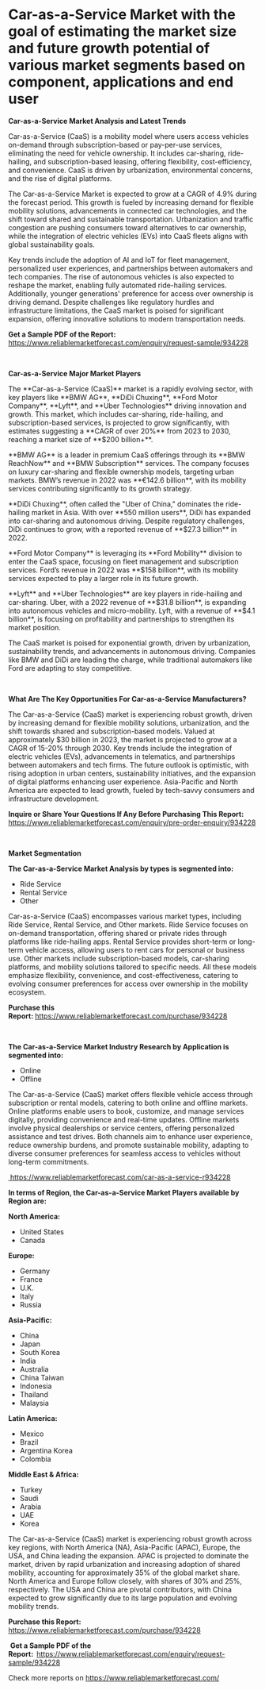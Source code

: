 <p><h1>Car-as-a-Service Market with the goal of estimating the market size and future growth potential of various market segments based on component, applications and end user</h1></p><p><strong>Car-as-a-Service Market Analysis and Latest Trends</strong></p>
<p><p>Car-as-a-Service (CaaS) is a mobility model where users access vehicles on-demand through subscription-based or pay-per-use services, eliminating the need for vehicle ownership. It includes car-sharing, ride-hailing, and subscription-based leasing, offering flexibility, cost-efficiency, and convenience. CaaS is driven by urbanization, environmental concerns, and the rise of digital platforms.</p><p>The Car-as-a-Service Market is expected to grow at a CAGR of 4.9% during the forecast period. This growth is fueled by increasing demand for flexible mobility solutions, advancements in connected car technologies, and the shift toward shared and sustainable transportation. Urbanization and traffic congestion are pushing consumers toward alternatives to car ownership, while the integration of electric vehicles (EVs) into CaaS fleets aligns with global sustainability goals.</p><p>Key trends include the adoption of AI and IoT for fleet management, personalized user experiences, and partnerships between automakers and tech companies. The rise of autonomous vehicles is also expected to reshape the market, enabling fully automated ride-hailing services. Additionally, younger generations' preference for access over ownership is driving demand. Despite challenges like regulatory hurdles and infrastructure limitations, the CaaS market is poised for significant expansion, offering innovative solutions to modern transportation needs.</p></p>
<p><strong>Get a Sample PDF of the Report:&nbsp;</strong> <a href="https://www.reliablemarketforecast.com/enquiry/request-sample/934228?utm_campaign=1110&utm_medium=2&utm_source=Github&utm_content=ia&utm_term=23012025&utm_id=car-as-a-service">https://www.reliablemarketforecast.com/enquiry/request-sample/934228</a></p>
<p>&nbsp;</p>
<p><strong>Car-as-a-Service Major Market Players</strong></p>
<p><p>The **Car-as-a-Service (CaaS)** market is a rapidly evolving sector, with key players like **BMW AG**, **DiDi Chuxing**, **Ford Motor Company**, **Lyft**, and **Uber Technologies** driving innovation and growth. This market, which includes car-sharing, ride-hailing, and subscription-based services, is projected to grow significantly, with estimates suggesting a **CAGR of over 20%** from 2023 to 2030, reaching a market size of **$200 billion+**.</p><p>**BMW AG** is a leader in premium CaaS offerings through its **BMW ReachNow** and **BMW Subscription** services. The company focuses on luxury car-sharing and flexible ownership models, targeting urban markets. BMW’s revenue in 2022 was **€142.6 billion**, with its mobility services contributing significantly to its growth strategy.</p><p>**DiDi Chuxing**, often called the "Uber of China," dominates the ride-hailing market in Asia. With over **550 million users**, DiDi has expanded into car-sharing and autonomous driving. Despite regulatory challenges, DiDi continues to grow, with a reported revenue of **$27.3 billion** in 2022.</p><p>**Ford Motor Company** is leveraging its **Ford Mobility** division to enter the CaaS space, focusing on fleet management and subscription services. Ford’s revenue in 2022 was **$158 billion**, with its mobility services expected to play a larger role in its future growth.</p><p>**Lyft** and **Uber Technologies** are key players in ride-hailing and car-sharing. Uber, with a 2022 revenue of **$31.8 billion**, is expanding into autonomous vehicles and micro-mobility. Lyft, with a revenue of **$4.1 billion**, is focusing on profitability and partnerships to strengthen its market position.</p><p>The CaaS market is poised for exponential growth, driven by urbanization, sustainability trends, and advancements in autonomous driving. Companies like BMW and DiDi are leading the charge, while traditional automakers like Ford are adapting to stay competitive.</p></p>
<p>&nbsp;</p>
<p><strong>What Are The Key Opportunities For Car-as-a-Service Manufacturers?</strong></p>
<p><p>The Car-as-a-Service (CaaS) market is experiencing robust growth, driven by increasing demand for flexible mobility solutions, urbanization, and the shift towards shared and subscription-based models. Valued at approximately $30 billion in 2023, the market is projected to grow at a CAGR of 15-20% through 2030. Key trends include the integration of electric vehicles (EVs), advancements in telematics, and partnerships between automakers and tech firms. The future outlook is optimistic, with rising adoption in urban centers, sustainability initiatives, and the expansion of digital platforms enhancing user experience. Asia-Pacific and North America are expected to lead growth, fueled by tech-savvy consumers and infrastructure development.</p></p>
<p><strong>Inquire or Share Your Questions If Any Before Purchasing This Report:</strong> <a href="https://www.reliablemarketforecast.com/enquiry/pre-order-enquiry/934228?utm_campaign=1110&utm_medium=2&utm_source=Github&utm_content=ia&utm_term=23012025&utm_id=car-as-a-service">https://www.reliablemarketforecast.com/enquiry/pre-order-enquiry/934228</a></p>
<p>&nbsp;</p>
<p><strong>Market Segmentation</strong></p>
<p><strong>The Car-as-a-Service Market Analysis by types is segmented into:</strong></p>
<p><ul><li>Ride Service</li><li>Rental Service</li><li>Other</li></ul></p>
<p><p>Car-as-a-Service (CaaS) encompasses various market types, including Ride Service, Rental Service, and Other markets. Ride Service focuses on on-demand transportation, offering shared or private rides through platforms like ride-hailing apps. Rental Service provides short-term or long-term vehicle access, allowing users to rent cars for personal or business use. Other markets include subscription-based models, car-sharing platforms, and mobility solutions tailored to specific needs. All these models emphasize flexibility, convenience, and cost-effectiveness, catering to evolving consumer preferences for access over ownership in the mobility ecosystem.</p></p>
<p><strong>Purchase this Report:&nbsp;</strong><a href="https://www.reliablemarketforecast.com/purchase/934228?utm_campaign=1110&utm_medium=2&utm_source=Github&utm_content=ia&utm_term=23012025&utm_id=car-as-a-service">https://www.reliablemarketforecast.com/purchase/934228</a></p>
<p>&nbsp;</p>
<p><strong>The Car-as-a-Service Market Industry Research by Application is segmented into:</strong></p>
<p><ul><li>Online</li><li>Offline</li></ul></p>
<p><p>The Car-as-a-Service (CaaS) market offers flexible vehicle access through subscription or rental models, catering to both online and offline markets. Online platforms enable users to book, customize, and manage services digitally, providing convenience and real-time updates. Offline markets involve physical dealerships or service centers, offering personalized assistance and test drives. Both channels aim to enhance user experience, reduce ownership burdens, and promote sustainable mobility, adapting to diverse consumer preferences for seamless access to vehicles without long-term commitments.</p></p>
<p><a href="https://www.reliablemarketforecast.com/car-as-a-service-r934228?utm_campaign=1110&utm_medium=2&utm_source=Github&utm_content=ia&utm_term=23012025&utm_id=car-as-a-service">&nbsp;https://www.reliablemarketforecast.com/car-as-a-service-r934228</a></p>
<p><strong>In terms of Region, the Car-as-a-Service Market Players available by Region are:</strong></p>
<p>
    <p> <strong> North America: </strong>
        <ul>
            <li>United States</li>
            <li>Canada</li>
        </ul>
        </p> 
    <p> <strong> Europe: </strong>
        <ul>
            <li>Germany</li>
            <li>France</li>
            <li>U.K.</li>
            <li>Italy</li>
            <li>Russia</li>
        </ul>
        </p> 
    <p> <strong> Asia-Pacific: </strong>
        <ul>
            <li>China</li>
            <li>Japan</li>
            <li>South Korea</li>
            <li>India</li>
            <li>Australia</li>
            <li>China Taiwan</li>
            <li>Indonesia</li>
            <li>Thailand</li>
            <li>Malaysia</li>
        </ul>
        </p> 
    <p> <strong> Latin America: </strong>
        <ul>
            <li>Mexico</li>
            <li>Brazil</li>
            <li>Argentina Korea</li>
            <li>Colombia</li>
        </ul>
        </p> 
    <p> <strong> Middle East & Africa: </strong>
        <ul>
            <li>Turkey</li>
            <li>Saudi</li>
            <li>Arabia</li>
            <li>UAE</li>
            <li>Korea</li>
        </ul>
    </p>
    </p>
<p><p>The Car-as-a-Service (CaaS) market is experiencing robust growth across key regions, with North America (NA), Asia-Pacific (APAC), Europe, the USA, and China leading the expansion. APAC is projected to dominate the market, driven by rapid urbanization and increasing adoption of shared mobility, accounting for approximately 35% of the global market share. North America and Europe follow closely, with shares of 30% and 25%, respectively. The USA and China are pivotal contributors, with China expected to grow significantly due to its large population and evolving mobility trends.</p></p>
<p><strong>Purchase this Report: </strong><a href="https://www.reliablemarketforecast.com/purchase/934228?utm_campaign=1110&utm_medium=2&utm_source=Github&utm_content=ia&utm_term=23012025&utm_id=car-as-a-service">https://www.reliablemarketforecast.com/purchase/934228</a></p>
<p>&nbsp;<strong>Get a Sample PDF of the Report:&nbsp;&nbsp;</strong><a href="https://www.reliablemarketforecast.com/enquiry/request-sample/934228?utm_campaign=1110&utm_medium=2&utm_source=Github&utm_content=ia&utm_term=23012025&utm_id=car-as-a-service">https://www.reliablemarketforecast.com/enquiry/request-sample/934228</a></p>
<p><strong></strong></p>
<p>Check more reports on <a href="https://www.reliablemarketforecast.com/?utm_campaign=1110&utm_medium=2&utm_source=Github&utm_content=ia&utm_term=23012025&utm_id=car-as-a-service">https://www.reliablemarketforecast.com/</a></p>